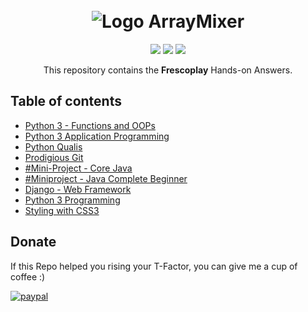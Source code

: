 <h1 align="center">
  <br>
   <img src="https://play.fresco.me/dc9cde27411f9ab236beed5eec421523.png" alt="Logo ArrayMixer" title="Logo ArrayMixer by  cliparteles ( https://openclipart.org/user-detail/cliparteles )" />
  <br>
</h1>
<p align="center">  
<a href="https://www.codacy.com/app/josetelesmaciel/array-mixer?utm_source=github.com&utm_medium=referral&utm_content=teles/array-mixer&utm_campaign=badger"><img src="https://api.codacy.com/project/badge/Grade/2cbd62dd3c284ce79f6e2c35817bec12"></a>
<a href="https://travis-ci.org/teles/array-mixer"><img src="https://travis-ci.org/teles/array-mixer.svg?branch=master"></a>
<a href="https://hits.seeyoufarm.com"><img src="https://hits.seeyoufarm.com/api/count/incr/badge.svg?url=https%3A%2F%2Fgithub.com%2FAkhilmsAchu%2FFresco-Play-Courses-Answers&count_bg=%2379C83D&title_bg=%23555555&icon=&icon_color=%23FF0000&title=Views&edge_flat=false"></a>
</p>

<p align="center">
  This repository contains the <strong>Frescoplay</strong> Hands-on Answers.
</p>

## Table of contents

  * [Python 3 - Functions and OOPs](#Functions-and-OOPs)
  * [Python 3 Application Programming](#Application-Programming)
  * [Python Qualis](#Python-Qualis)
  * [Prodigious Git](#Prodigious-Git)
  * [#Mini-Project - Core Java](#Functions-and-OOPs)
  * [#Miniproject - Java Complete Beginner](#Application-Programming)
  * [Django - Web Framework](#Python-Qualis)
  * [Python 3 Programming](#Prodigious-Git)
  * [Styling with CSS3](#Prodigious-Git)

## Donate

If this Repo helped you rising your T-Factor, you can give me a cup of coffee :) 

[![paypal](https://www.paypalobjects.com/en_US/i/btn/btn_donateCC_LG.gif)](http://paypal.me/akhilsree001)
